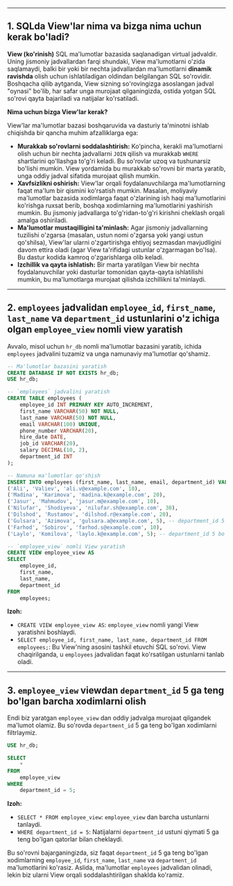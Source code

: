 -----

## 1\. SQLda View'lar nima va bizga nima uchun kerak bo'ladi?

**View (ko'rinish)** SQL ma'lumotlar bazasida saqlanadigan virtual jadvaldir. Uning jismoniy jadvallardan farqi shundaki, View ma'lumotlarni o'zida saqlamaydi, balki bir yoki bir nechta jadvallardan ma'lumotlarni **dinamik ravishda** olish uchun ishlatiladigan oldindan belgilangan SQL so'rovidir. Boshqacha qilib aytganda, View sizning so'rovingizga asoslangan jadval "oynasi" bo'lib, har safar unga murojaat qilganingizda, ostida yotgan SQL so'rovi qayta bajariladi va natijalar ko'rsatiladi.

**Nima uchun bizga View'lar kerak?**

View'lar ma'lumotlar bazasi boshqaruvida va dasturiy ta'minotni ishlab chiqishda bir qancha muhim afzalliklarga ega:

  * **Murakkab so'rovlarni soddalashtirish:** Ko'pincha, kerakli ma'lumotlarni olish uchun bir nechta jadvallarni `JOIN` qilish va murakkab `WHERE` shartlarini qo'llashga to'g'ri keladi. Bu so'rovlar uzoq va tushunarsiz bo'lishi mumkin. View yordamida bu murakkab so'rovni bir marta yaratib, unga oddiy jadval sifatida murojaat qilish mumkin.
  * **Xavfsizlikni oshirish:** View'lar orqali foydalanuvchilarga ma'lumotlarning faqat ma'lum bir qismini ko'rsatish mumkin. Masalan, moliyaviy ma'lumotlar bazasida xodimlarga faqat o'zlarining ish haqi ma'lumotlarini ko'rishga ruxsat berib, boshqa xodimlarning ma'lumotlarini yashirish mumkin. Bu jismoniy jadvallarga to'g'ridan-to'g'ri kirishni cheklash orqali amalga oshiriladi.
  * **Ma'lumotlar mustaqilligini ta'minlash:** Agar jismoniy jadvallarning tuzilishi o'zgarsa (masalan, ustun nomi o'zgarsa yoki yangi ustun qo'shilsa), View'lar ularni o'zgartirishga ehtiyoj sezmasdan mavjudligini davom ettira oladi (agar View ta'rifidagi ustunlar o'zgarmagan bo'lsa). Bu dastur kodida kamroq o'zgarishlarga olib keladi.
  * **Izchillik va qayta ishlatish:** Bir marta yaratilgan View bir nechta foydalanuvchilar yoki dasturlar tomonidan qayta-qayta ishlatilishi mumkin, bu ma'lumotlarga murojaat qilishda izchillikni ta'minlaydi.

-----

## 2\. `employees` jadvalidan `employee_id`, `first_name`, `last_name` va `department_id` ustunlarini o'z ichiga olgan `employee_view` nomli view yaratish

Avvalo, misol uchun `hr_db` nomli ma'lumotlar bazasini yaratib, ichida `employees` jadvalini tuzamiz va unga namunaviy ma'lumotlar qo'shamiz.

```sql
-- Ma'lumotlar bazasini yaratish
CREATE DATABASE IF NOT EXISTS hr_db;
USE hr_db;

-- `employees` jadvalini yaratish
CREATE TABLE employees (
    employee_id INT PRIMARY KEY AUTO_INCREMENT,
    first_name VARCHAR(50) NOT NULL,
    last_name VARCHAR(50) NOT NULL,
    email VARCHAR(100) UNIQUE,
    phone_number VARCHAR(20),
    hire_date DATE,
    job_id VARCHAR(20),
    salary DECIMAL(10, 2),
    department_id INT
);

-- Namuna ma'lumotlar qo'shish
INSERT INTO employees (first_name, last_name, email, department_id) VALUES
('Ali', 'Valiev', 'ali.v@example.com', 10),
('Madina', 'Karimova', 'madina.k@example.com', 20),
('Jasur', 'Mahmudov', 'jasur.m@example.com', 10),
('Nilufar', 'Shodiyeva', 'nilufar.sh@example.com', 30),
('Dilshod', 'Rustamov', 'dilshod.r@example.com', 20),
('Gulsara', 'Azimova', 'gulsara.a@example.com', 5), -- department_id 5 bo'lgan xodim
('Farhod', 'Sobirov', 'farhod.s@example.com', 10),
('Laylo', 'Komilova', 'laylo.k@example.com', 5); -- department_id 5 bo'lgan xodim

-- `employee_view` nomli View yaratish
CREATE VIEW employee_view AS
SELECT
    employee_id,
    first_name,
    last_name,
    department_id
FROM
    employees;
```

**Izoh:**

  * `CREATE VIEW employee_view AS`: `employee_view` nomli yangi View yaratishni boshlaydi.
  * `SELECT employee_id, first_name, last_name, department_id FROM employees;`: Bu View'ning asosini tashkil etuvchi SQL so'rovi. View chaqirilganda, u `employees` jadvalidan faqat ko'rsatilgan ustunlarni tanlab oladi.

-----

## 3\. `employee_view` viewdan `department_id` 5 ga teng bo'lgan barcha xodimlarni olish

Endi biz yaratgan `employee_view` dan oddiy jadvalga murojaat qilgandek ma'lumot olamiz. Bu so'rovda `department_id` 5 ga teng bo'lgan xodimlarni filtrlaymiz.

```sql
USE hr_db;

SELECT
    *
FROM
    employee_view
WHERE
    department_id = 5;
```

**Izoh:**

  * `SELECT * FROM employee_view`: `employee_view` dan barcha ustunlarni tanlaydi.
  * `WHERE department_id = 5`: Natijalarni `department_id` ustuni qiymati 5 ga teng bo'lgan qatorlar bilan cheklaydi.

Bu so'rovni bajarganingizda, siz faqat `department_id` 5 ga teng bo'lgan xodimlarning `employee_id`, `first_name`, `last_name` va `department_id` ma'lumotlarini ko'rasiz. Aslida, ma'lumotlar `employees` jadvalidan olinadi, lekin biz ularni View orqali soddalashtirilgan shaklda ko'ramiz.